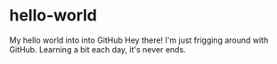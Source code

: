 # hello-world
My hello world into into GitHub
Hey there! I'm just frigging around with GitHub.
Learning a bit each day, it's never ends.
